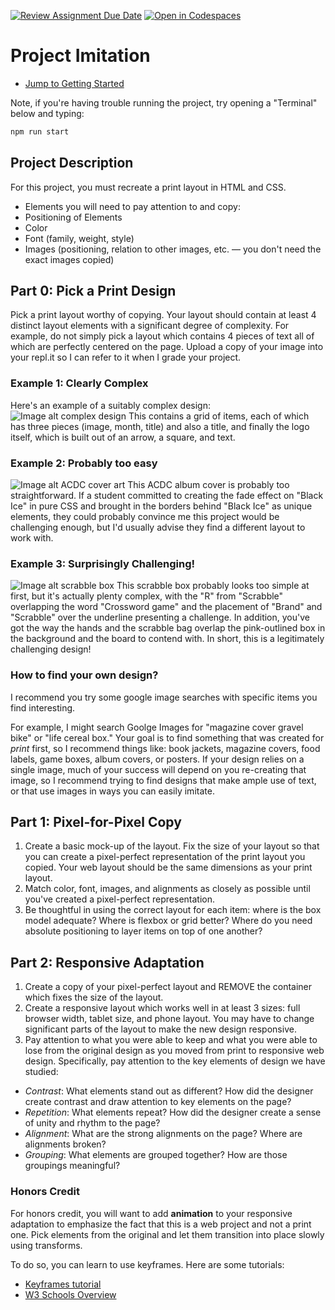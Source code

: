 [![Review Assignment Due Date](https://classroom.github.com/assets/deadline-readme-button-22041afd0340ce965d47ae6ef1cefeee28c7c493a6346c4f15d667ab976d596c.svg)](https://classroom.github.com/a/N9KvUob1)
[![Open in Codespaces](https://classroom.github.com/assets/launch-codespace-2972f46106e565e64193e422d61a12cf1da4916b45550586e14ef0a7c637dd04.svg)](https://classroom.github.com/open-in-codespaces?assignment_repo_id=16848860)
# Project Imitation

- [Jump to Getting Started](./.lesson/part2.md)

Note, if you're having trouble running the project, try opening a "Terminal" below and typing:

```sh
npm run start
```

## Project Description

For this project, you must recreate a print layout in HTML and CSS.

- Elements you will need to pay attention to and copy:
- Positioning of Elements
- Color
- Font (family, weight, style)
- Images (positioning, relation to other images, etc. — you don't need the exact images copied)

## Part 0: Pick a Print Design

Pick a print layout worthy of copying. Your layout should contain at least 4 distinct layout elements with a significant degree of complexity. For example, do not simply pick a layout which contains 4 pieces of text all of which are perfectly centered on the page. Upload a copy of your image into your repl.it so I can refer to it when I grade your project.

### Example 1: Clearly Complex

Here's an example of a suitably complex design:
![Image alt complex design](.lesson/assets/inout.png)
This contains a grid of items, each of which has three pieces (image, month, title) and also a title, and finally the logo itself, which is built out of an arrow, a square, and text.

### Example 2: Probably too easy

![Image alt ACDC cover art](.lesson/assets/acdc.jpg)
This ACDC album cover is probably too straightforward. If a student committed to creating the fade effect on "Black Ice" in pure CSS and brought in the borders behind "Black Ice" as unique elements, they could probably convince me this project would be challenging enough, but I'd usually advise they find a different layout to work with.

### Example 3: Surprisingly Challenging!

![Image alt scrabble box](.lesson/assets/scrabble.jpg)
This scrabble box probably looks too simple at first, but it's actually plenty complex, with the "R" from "Scrabble" overlapping the word "Crossword game" and the placement of "Brand" and "Scrabble" over the underline presenting a challenge. In addition, you've got the way the hands and the scrabble bag overlap the pink-outlined box in the background and the board to contend with. In short, this is a legitimately challenging design!

### How to find your own design?

I recommend you try some google image searches with specific items you find interesting.

For example, I might search Goolge Images for "magazine cover gravel bike" or "life cereal box." Your goal is to find something that was created for _print_ first, so I recommend things like: book jackets, magazine covers, food labels, game boxes, album covers, or posters. If your design relies on a single image, much of your success will depend on you re-creating that image, so I recommend trying to find designs that make ample use of text, or that use images in ways you can easily imitate.

## Part 1: Pixel-for-Pixel Copy

1. Create a basic mock-up of the layout. Fix the size of your layout so that you can create a pixel-perfect representation of the print layout you copied. Your web layout should be the same dimensions as your print layout.
2. Match color, font, images, and alignments as closely as possible until you've created a pixel-perfect representation.
3. Be thoughtful in using the correct layout for each item: where is the box model adequate? Where is flexbox or grid better? Where do you need absolute positioning to layer items on top of one another?

## Part 2: Responsive Adaptation

1. Create a copy of your pixel-perfect layout and REMOVE the container which fixes the size of the layout.
1. Create a responsive layout which works well in at least 3 sizes: full browser width, tablet size, and phone layout. You may have to change significant parts of the layout to make the new design responsive.
1. Pay attention to what you were able to keep and what you were able to lose from the original design as you moved from print to responsive web design. Specifically, pay attention to the key elements of design we have studied:

- _Contrast_: What elements stand out as different? How did the designer create contrast and draw attention to key elements on the page?
- _Repetition_: What elements repeat? How did the designer create a sense of unity and rhythm to the page?
- _Alignment_: What are the strong alignments on the page? Where are alignments broken?
- _Grouping_: What elements are grouped together? How are those groupings meaningful?

### Honors Credit

For honors credit, you will want to add **animation** to your responsive adaptation to emphasize the fact that this is a web project and not a print one. Pick elements from the original and let them transition into place slowly using transforms.

To do so, you can learn to use keyframes. Here are some tutorials:


- [Keyframes tutorial](https://www.joshwcomeau.com/animation/keyframe-animations/)
- [W3 Schools Overview](https://www.w3schools.com/css/css3_animations.asp)
